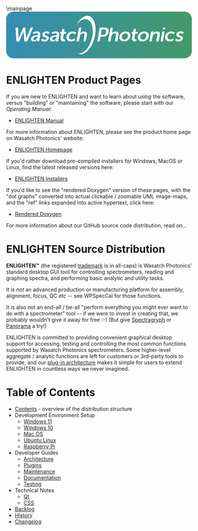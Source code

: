\mainpage
![Logo](docs/images/logo-1000px.png)

# ENLIGHTEN Product Pages

If you are new to ENLIGHTEN and want to learn about *using* the software, versus
"building" or "maintaining" the software, please start with our *Operating Manual:*

- [ENLIGHTEN Manual](https://wasatchphotonics.com/wp-content/uploads/ENLIGHTEN-Manual-3.0.pdf)

For more information about ENLIGHTEN, please see the product home page on 
Wasatch Photonics' website:

- [ENLIGHTEN Homepage](https://wasatchphotonics.com/product-category/software/)

If you'd rather download pre-compiled installers for Windows, MacOS or Linux, find
the latest released versions here:

- [ENLIGHTEN Installers](https://wasatchphotonics.com/binaries/apps/enlighten/)

If you'd like to see the "rendered Doxygen" version of these pages, with the "dot 
graphs" converted into actual clickable / zoomable UML image-maps, and the "ref"
links expanded into active hypertext, click here:

- [Rendered Doxygen](https://wasatchphotonics.com/api/ENLIGHTEN/)

For more information about our GitHub source code distribution, read on...

# ENLIGHTEN Source Distribution

**ENLIGHTEN&trade;** (the registered [trademark](https://trademarks.justia.com/873/08/enlighten-87308319.html)
is in all-caps) is Wasatch Photonics' standard desktop GUI tool for controlling 
spectrometers, reading and graphing spectra, and performing basic analytic and 
utility tasks.

It is _not_ an advanced production or manufacturing platform for assembly,
alignment, focus, QC etc -- see WPSpecCal for those functions.

It is also not an end-all / be-all "perform everything you might ever want to
do with a spectrometer" tool -- if we were to invest in creating that, we 
probably wouldn't give it away for free :-)  (But give 
[Spectragryph](https://www.effemm2.de/spectragryph/) or 
[Panorama](https://www.labcognition.com/en/panorama.html) a try!)

ENLIGHTEN is committed to providing convenient graphical desktop support for
accessing, testing and controlling the most common functions supported by 
Wasatch Photonics spectrometers.  Some higher-level aggregate / analytic 
functions are left for customers or 3rd-party tools to provide, and our
[plug-in architecture](PLUGINS.md) makes it simple for users to
extend ENLIGHTEN in countless ways we never imagined.

# Table of Contents

- [Contents](docs/CONTENTS.md) - overview of the distribution structure
- Development Environment Setup
    - [Windows 11](docs/BUILD_WIN11.md)
    - [Windows 10](docs/BUILD_WIN10.md)
    - [Mac OS](docs/BUILD_MACOS.md)
    - [Ubuntu Linux](docs/BUILD_LINUX.md)
    - [Raspberry Pi](docs/BUILD_RPI.md)
- Developer Guides
    - [Architecture](docs/ARCHITECTURE.md)
    - [Plugins](docs/PLUGINS.md) 
    - [Maintenance](docs/MAINTENANCE.md)
    - [Documentation](docs/DOCUMENTATION.md)
    - [Testing](docs/TESTING.md)
- Technical Notes
    - [Qt](docs/QT.md)
    - [CSS](docs/CSS.md)
- [Backlog](docs/BACKLOG.md)
- [History](docs/HISTORY.md)
- [Changelog](CHANGELOG.md)
